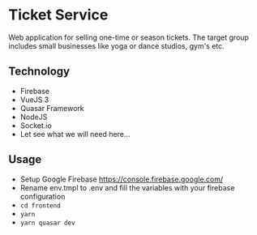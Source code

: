 # Ticket Service
Web application for selling one-time or season tickets. The target group includes small businesses like yoga or dance studios, gym's etc.
## Technology
- Firebase
- VueJS 3
- Quasar Framework
- NodeJS
- Socket.io
- Let see what we will need here...
## Usage
- Setup Google Firebase https://console.firebase.google.com/
- Rename env.tmpl to .env and fill the variables with your firebase configuration
- ```cd frontend```
- ```yarn```
- ```yarn quasar dev```
